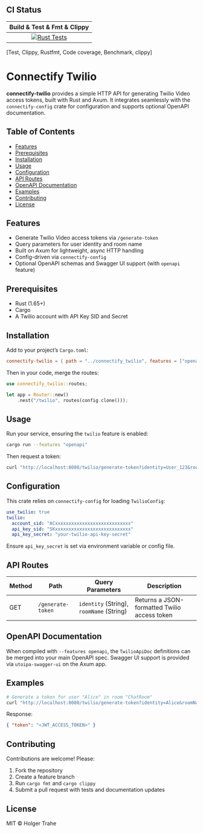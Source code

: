 ## CI Status

| Build & Test & Fmt & Clippy |
|:---------------------------:|
| [![Rust Tests](https://github.com/holg/connectify_rs/actions/workflows/rust-tests.yml/badge.svg?branch=main)](https://github.com/holg/connectify_rs/actions/workflows/rust-tests.yml) |
[Test, Clippy, Rustfmt, Code coverage, Benchmark, clippy]


# Connectify Twilio

**connectify-twilio** provides a simple HTTP API for generating Twilio Video access tokens, built with Rust and Axum. It integrates seamlessly with the `connectify-config` crate for configuration and supports optional OpenAPI documentation.

## Table of Contents

- [Features](#features)
- [Prerequisites](#prerequisites)
- [Installation](#installation)
- [Usage](#usage)
- [Configuration](#configuration)
- [API Routes](#api-routes)
- [OpenAPI Documentation](#openapi-documentation)
- [Examples](#examples)
- [Contributing](#contributing)
- [License](#license)

## Features

- Generate Twilio Video access tokens via `/generate-token`
- Query parameters for user identity and room name
- Built on Axum for lightweight, async HTTP handling
- Config-driven via `connectify-config`
- Optional OpenAPI schemas and Swagger UI support (with `openapi` feature)

## Prerequisites

- Rust (1.65+)
- Cargo
- A Twilio account with API Key SID and Secret

## Installation

Add to your project’s `Cargo.toml`:
```toml
connectify-twilio = { path = "../connectify_twilio", features = ["openapi"] }
```

Then in your code, merge the routes:
```rust
use connectify_twilio::routes;

let app = Router::new()
    .nest("/twilio", routes(config.clone()));
```

## Usage

Run your service, ensuring the `twilio` feature is enabled:
```bash
cargo run --features "openapi"
```

Then request a token:
```bash
curl "http://localhost:8080/twilio/generate-token?identity=User_123&roomName=MyRoom"
```

## Configuration

This crate relies on `connectify-config` for loading `TwilioConfig`:

```yaml
use_twilio: true
twilio:
  account_sid: "ACxxxxxxxxxxxxxxxxxxxxxxxxxxxx"
  api_key_sid: "SKxxxxxxxxxxxxxxxxxxxxxxxxxxxx"
  api_key_secret: "your-twilio-api-key-secret"
```

Ensure `api_key_secret` is set via environment variable or config file.

## API Routes

| Method | Path               | Query Parameters                | Description                    |
| ------ | ------------------ | ------------------------------- | ------------------------------ |
| GET    | `/generate-token`  | `identity` (String), `roomName` (String) | Returns a JSON-formatted Twilio access token |

## OpenAPI Documentation

When compiled with `--features openapi`, the `TwilioApiDoc` definitions can be merged into your main OpenAPI spec. Swagger UI support is provided via `utoipa-swagger-ui` on the Axum app.

## Examples

```bash
# Generate a token for user "Alice" in room "ChatRoom"
curl "http://localhost:8080/twilio/generate-token?identity=Alice&roomName=ChatRoom"
```

Response:
```json
{ "token": "<JWT_ACCESS_TOKEN>" }
```

## Contributing

Contributions are welcome! Please:

1. Fork the repository
2. Create a feature branch
3. Run `cargo fmt` and `cargo clippy`
4. Submit a pull request with tests and documentation updates

## License

MIT © Holger Trahe